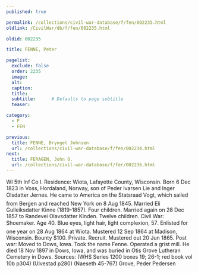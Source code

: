 ```yaml
---
published: true

permalink: /collections/civil-war-database/f/fen/002235.html
oldlink: /CivilWar/db/f/fen/002235.html

oldid: 002235

title: FENNE, Peter

pagelist:
  exclude: false
  order: 2235
  image: 
  alt:
  caption:
  title:
  subtitle:      # Defaults to page subtitle
  teaser:

category: 
  - F 
  - FEN

previous:
  title: FENNE, Bryngel Johnsen
  url: /collections/civil-war-database/f/fen/002234.html  
next:
  title: FERAGEN, John O.
  url: /collections/civil-war-database/f/fer/002236.html   
---
```

WI 5th Inf Co I. Residence: Wiota, Lafayette County, Wisconsin. Born 6 Dec 1823 in Voss, Hordaland, Norway, son of Peder Ivarsen Lie and Inger Olsdatter Jernes. He came to America on the &#147;Statsraad Vogt&#148;, which sailed from Bergen and reached New York on 8 Aug 1845. Married Eli Gulleiksdatter Kinne (1819-1857). Four children. Married again on 28 Dec 1857 to Randevei Olavsdatter Kinden. Twelve children. Civil War: Shoemaker. Age 40. Blue eyes, light hair, light complexion, 5&#146;7&#148;. Enlisted for one year on 28 Aug 1864 at Wiota. Mustered 12 Sep 1864 at Madison, Wisconsin. Bounty $100. Private. Recruit. Mustered out 20 Jun 1865. Post war: Moved to Dows, Iowa. Took the name Fenne. Operated a grist mill. He died 18 Nov 1897 in Dows, Iowa, and was buried in Otis Grove Lutheran Cemetery in Dows. Sources: (WHS Series 1200 boxes 19; 26-1; red book vol 10b p304) (Ulvestad p280) (Naeseth &#146;45-767) &#147;Grove, Peder Pedersen&#148;